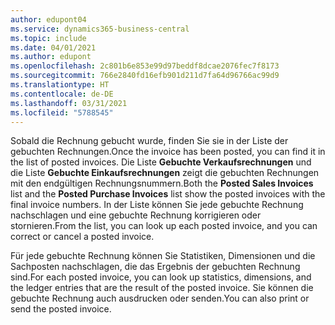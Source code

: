 ```yaml
---
author: edupont04
ms.service: dynamics365-business-central
ms.topic: include
ms.date: 04/01/2021
ms.author: edupont
ms.openlocfilehash: 2c801b6e853e99d97beddf8dcae2076fec7f8173
ms.sourcegitcommit: 766e2840fd16efb901d211d7fa64d96766ac99d9
ms.translationtype: HT
ms.contentlocale: de-DE
ms.lasthandoff: 03/31/2021
ms.locfileid: "5788545"
---
```

<span data-ttu-id="ba85d-101">Sobald die Rechnung gebucht wurde, finden Sie sie in der Liste der gebuchten Rechnungen.</span><span class="sxs-lookup"><span data-stu-id="ba85d-101">Once the invoice has been posted, you can find it in the list of posted invoices.</span></span> <span data-ttu-id="ba85d-102">Die Liste **Gebuchte Verkaufsrechnungen** und die Liste **Gebuchte Einkaufsrechnungen** zeigt die gebuchten Rechnungen mit den endgültigen Rechnungsnummern.</span><span class="sxs-lookup"><span data-stu-id="ba85d-102">Both the **Posted Sales Invoices** list and the **Posted Purchase Invoices** list show the posted invoices with the final invoice numbers.</span></span> <span data-ttu-id="ba85d-103">In der Liste können Sie jede gebuchte Rechnung nachschlagen und eine gebuchte Rechnung korrigieren oder stornieren.</span><span class="sxs-lookup"><span data-stu-id="ba85d-103">From the list, you can look up each posted invoice, and you can correct or cancel a posted invoice.</span></span>  

<span data-ttu-id="ba85d-104">Für jede gebuchte Rechnung können Sie Statistiken, Dimensionen und die Sachposten nachschlagen, die das Ergebnis der gebuchten Rechnung sind.</span><span class="sxs-lookup"><span data-stu-id="ba85d-104">For each posted invoice, you can look up statistics, dimensions, and the ledger entries that are the result of the posted invoice.</span></span> <span data-ttu-id="ba85d-105">Sie können die gebuchte Rechnung auch ausdrucken oder senden.</span><span class="sxs-lookup"><span data-stu-id="ba85d-105">You can also print or send the posted invoice.</span></span>  
